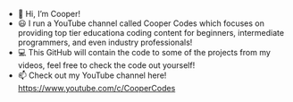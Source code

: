 - 👋 Hi, I’m Cooper!
- 😃 I run a YouTube channel called Cooper Codes which focuses on providing top tier educationa coding content for beginners, intermediate programmers, and even industry professionals!
- 💻 This GitHub will contain the code to some of the projects from my videos, feel free to check the code out yourself!
- 📫 Check out my YouTube channel here! https://www.youtube.com/c/CooperCodes

<!---
cooper-codes/cooper-codes is a ✨ special ✨ repository because its `README.md` (this file) appears on your GitHub profile.
You can click the Preview link to take a look at your changes.
--->
